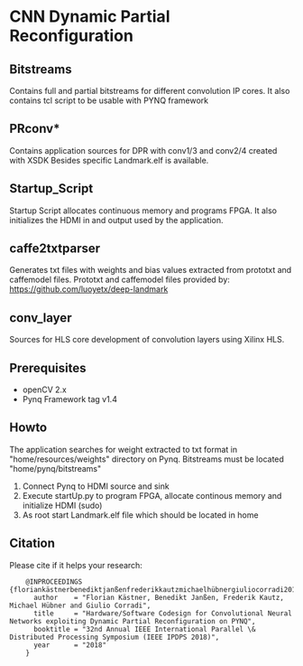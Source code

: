 # CNN Dynamic Partial Reconfiguration

## Bitstreams 
Contains full and partial bitstreams for different convolution IP cores. It also contains tcl script to be usable with PYNQ framework

## PRconv*
Contains application sources for DPR with conv1/3 and conv2/4 created with XSDK
Besides specific Landmark.elf is available.

## Startup_Script
Startup Script allocates continuous memory and programs FPGA. It also initializes the HDMI in and output used by the application.


## caffe2txtparser
Generates txt files with weights and bias values extracted from prototxt and caffemodel files. 
Prototxt and caffemodel files provided by: https://github.com/luoyetx/deep-landmark 


## conv_layer
Sources for HLS core development of convolution layers using Xilinx HLS.


## Prerequisites
- openCV 2.x
- Pynq Framework tag v1.4

## Howto
The application searches for weight extracted to txt format in "home/resources/weights" directory on Pynq. 
Bitstreams must be located "home/pynq/bitstreams"
1. Connect Pynq to HDMI source and sink
2. Execute startUp.py to program FPGA, allocate continous memory and initialize HDMI (sudo)
3. As root start Landmark.elf file which should be located in home



## Citation
Please cite if it helps your research:

		@INPROCEEDINGS {floriankästnerbenediktjanßenfrederikkautzmichaelhübnergiuliocorradi2018,
		  author    = "Florian Kästner, Benedikt Janßen, Frederik Kautz, Michael Hübner and Giulio Corradi",
		  title     = "Hardware/Software Codesign for Convolutional Neural Networks exploiting Dynamic Partial Reconfiguration on PYNQ",
		  booktitle = "32nd Annual IEEE International Parallel \& Distributed Processing Symposium (IEEE IPDPS 2018)",
		  year      = "2018"
	    }
